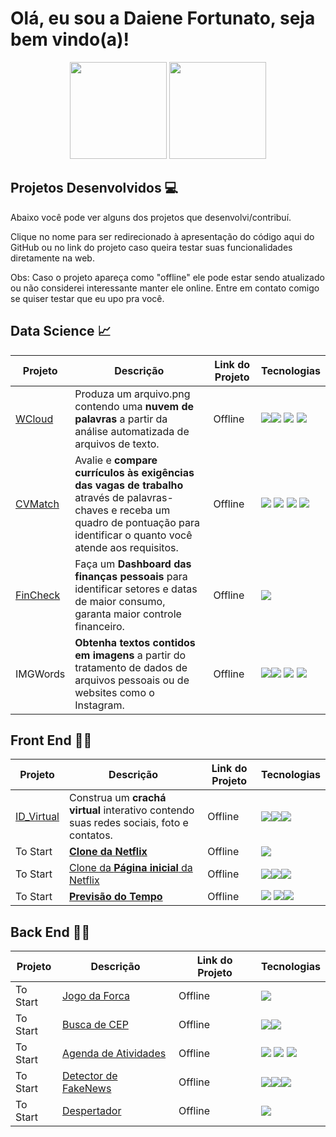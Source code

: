 # Olá, eu sou a Daiene Fortunato, seja bem vindo(a)!

<div align = "center">
    <a href="https://github.com/Daiene-Fortunato"> </a>
    <img height = "155em" src = "https://github-readme-stats.vercel.app/api?username=Daiene-Fortunato&show_icons=true&theme=dark&include_all_commits=true&count_private=true" />
    <img height = "155em" src = "https://github-readme-stats.vercel.app/api/top-langs/?username=Daiene-Fortunato&layout=compact&langs_count=7&theme=dark" />
</div>



## Projetos Desenvolvidos 💻



Abaixo você pode ver alguns dos projetos que desenvolvi/contribuí. 

Clique no nome para ser redirecionado à apresentação do código aqui do GitHub ou no link do projeto caso queira testar suas funcionalidades diretamente na web.

Obs: Caso o projeto apareça como "offline" ele pode estar sendo atualizado ou não considerei interessante manter ele online. Entre em contato comigo se quiser testar que eu upo pra você. 



## Data Science :chart_with_upwards_trend:

| Projeto                                                  | Descrição                                                    | Link do Projeto | Tecnologias                                                  |
| -------------------------------------------------------- | ------------------------------------------------------------ | --------------- | ------------------------------------------------------------ |
| [WCloud](https://github.com/Daiene-Fortunato/wcloud)     | Produza um arquivo.png contendo uma **nuvem de palavras** a partir da análise automatizada de arquivos de texto. | Offline         | ![](https://img.shields.io/badge/Python-3776AB?style=plastic&logo=python&logoColor=yellow)![](https://img.shields.io/badge/Jupyter-grey?style=plastic&logo=jupyter&logoColor=EB7525) ![](https://img.shields.io/badge/Streamlit-793339?style=plastic&logo=Streamlit)  ![](https://img.shields.io/badge/Pandas-120751?style=plastic&logo=pandas) |
| [CVMatch](https://github.com/Daiene-Fortunato/cvmatch)   | Avalie e **compare currículos às exigências das vagas de trabalho** através de palavras-chaves e receba um quadro de pontuação para identificar o quanto você atende aos requisitos. | Offline         | ![](https://img.shields.io/badge/Python-3776AB?style=plastic&logo=python&logoColor=yellow&link=http://python.org) ![](https://img.shields.io/badge/Jupyter-grey?style=plastic&logo=jupyter&logoColor=EB7525) ![](https://img.shields.io/badge/Streamlit-793339?style=plastic&logo=Streamlit)  ![](https://img.shields.io/badge/Pandas-120751?style=plastic&logo=pandas) |
| [FinCheck](https://github.com/Daiene-Fortunato/fincheck) | Faça um **Dashboard das finanças pessoais** para identificar setores e datas de maior consumo, garanta maior controle financeiro. | Offline         | ![](https://img.shields.io/badge/PowerBI-black?style=plastic&logo=powerbi) |
| IMGWords                                                 | **Obtenha textos contidos em imagens** a partir do tratamento de dados de arquivos pessoais ou de websites como o Instagram. | Offline         | ![](https://img.shields.io/badge/Python-3776AB?style=plastic&logo=python&logoColor=yellow)![](https://img.shields.io/badge/Jupyter-grey?style=plastic&logo=jupyter&logoColor=EB7525) ![](https://img.shields.io/badge/Streamlit-793339?style=plastic&logo=Streamlit)  ![](https://img.shields.io/badge/Pandas-120751?style=plastic&logo=pandas) |



## Front End :woman_technologist:

| Projeto                                                     | Descrição                                                    | Link do Projeto | Tecnologias                                                  |
| ----------------------------------------------------------- | ------------------------------------------------------------ | --------------- | ------------------------------------------------------------ |
| [ID_Virtual](https://github.com/Daiene-Fortunato/idvirtual) | Construa um **crachá virtual** interativo contendo suas redes sociais, foto e contatos. | Offline         | ![](https://img.shields.io/badge/JavaScript-black?style=plastic&logo=JavaScript)![](https://img.shields.io/badge/HTML-red?style=plastic&logo=html5&logoColor=white)![](https://img.shields.io/badge/CSS-Blue?style=plastic&logo=CSS3) |
| To Start                                                    | [**Clone da Netflix**](https://www.youtube.com/watch?v=tBweoUiMsDg&t=10209s) | Offline         | ![](https://img.shields.io/badge/React-black?style=plastic&logo=react) |
| To Start                                                    | [Clone da **Página inicial** da Netflix](https://web.digitalinnovation.one/project/recriando-a-interface-do-netflix/learning/d75bfc6e-a532-47d9-a18d-b5b6c43a660e?back=/track/html-web-developer&bootcamp_id=9fb3f492-ea99-4055-82cb-c364f18706ec) | Offline         | ![](https://img.shields.io/badge/JavaScript-black?style=plastic&logo=JavaScript)![](https://img.shields.io/badge/HTML-red?style=plastic&logo=html5&logoColor=white)![](https://img.shields.io/badge/CSS-Blue?style=plastic&logo=CSS3) |
| To Start                                                    | [**Previsão do Tempo**](https://github.com/glaucia86/livecoding-frontend-projects/blob/master/project-2/README.md) | Offline         | ![](https://img.shields.io/badge/AngularCLI-red?style=plastic&logo=Angular) ![](https://img.shields.io/badge/Azure-blue?style=plastic&logo=microsoftazure)![](https://img.shields.io/badge/Node.Js-green?style=plastic&logo=Node.js&logoColor=white) |



## Back End :man_technologist:

| Projeto  | Descrição                                                    | Link do Projeto | Tecnologias                                                  |
| -------- | ------------------------------------------------------------ | --------------- | ------------------------------------------------------------ |
| To Start | [Jogo da Forca](https://data-flair.training/blogs/hangman-game-python-code/) | Offline         | ![](https://img.shields.io/badge/Python-3776AB?style=plastic&logo=python&logoColor=yellow) |
| To Start | [Busca de CEP](https://github.com/leovd100/Projetos-Python/tree/master/Requisicao%20CEP%20com%20tela) | Offline         | ![](https://img.shields.io/badge/Python-3776AB?style=plastic&logo=python&logoColor=yellow)![](https://img.shields.io/badge/PySimpleGUI-3776AB?style=plastic) |
| To Start | [Agenda de Atividades](https://github.com/leovd100/Agenda_Python_Django) | Offline         | ![](https://img.shields.io/badge/Python-3776AB?style=plastic&logo=python&logoColor=yellow) ![](https://img.shields.io/badge/Django-00382A?style=plastic&logo=django&logoColor=green) ![](https://img.shields.io/badge/CSS-Blue?style=plastic&logo=CSS3) |
| To Start | [Detector de FakeNews](https://data-flair.training/blogs/advanced-python-project-detecting-fake-news/) | Offline         | ![](https://img.shields.io/badge/Python-3776AB?style=plastic&logo=python&logoColor=yellow)![](https://img.shields.io/badge/Jupyter-grey?style=plastic&logo=jupyter&logoColor=EB7525)![](https://img.shields.io/badge/Pandas-120751?style=plastic&logo=pandas) |
| To Start | [Despertador](https://data-flair.training/blogs/alarm-clock-python/) | Offline         | ![](https://img.shields.io/badge/Python-3776AB?style=plastic&logo=python&logoColor=yellow) |
